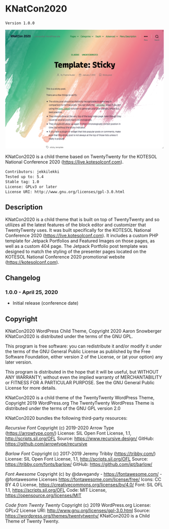 # KNatCon2020

`Version 1.0.0`

![screenshot](https://github.com/jekkilekki/theme-knatcon2020/blob/master/screenshot.png?raw=true)

KNatCon2020 is a child theme based on TwentyTwenty for the KOTESOL National Conference 2020 (https://live.kotesolconf.com).

```
Contributors: jekkilekki
Tested up to: 5.4
Stable tag: 1.0
License: GPLv3 or later
License URI: http://www.gnu.org/licenses/gpl-3.0.html
```

## Description

KNatCon2020 is a child theme that is built on top of TwentyTwenty and so 
utilizes all the latest features of the block editor and customizer that 
TwentyTwenty uses. It was built specifically for the KOTESOL National Conference 
2020 (https://live.kotesolconf.com). It includes a custom PHP template for 
Jetpack Portfolios and Featured Images on those pages, as well as a custom 404 
page. The Jetpack Portfolio post template was designed to match the styling of 
the presenter pages located on the KOTESOL National Conference 2020 promotional 
website (https://kotesolconf.com).

## Changelog

### 1.0.0 - April 25, 2020

* Initial release (conference date)

## Copyright

KNatCon2020 WordPress Child Theme, Copyright 2020 Aaron Snowberger
KNatCon2020 is distributed under the terms of the GNU GPL.

This program is free software: you can redistribute it and/or modify
it under the terms of the GNU General Public License as published by
the Free Software Foundation, either version 2 of the License, or
(at your option) any later version.

This program is distributed in the hope that it will be useful,
but WITHOUT ANY WARRANTY; without even the implied warranty of
MERCHANTABILITY or FITNESS FOR A PARTICULAR PURPOSE. See the
GNU General Public License for more details.

KNatCon2020 is a child theme of the TwentyTwenty WordPress Theme, Copyright 2019 WordPress.org
The TwentyTwenty WordPress Theme is distributed under the terms of the GNU GPL version 2.0

KNatCon2020 bundles the following third-party resources:

_Recursive Font_
Copyright (c) 2019-2020 Arrow Type (https://arrowtype.com/)
License: SIL Open Font License, 1.1, http://scripts.sil.org/OFL
Source: https://www.recursive.design/
GitHub: https://github.com/arrowtype/recursive

_Barlow Font_
Copyright (c) 2017-2019 Jeremy Tribby (https://tribby.com/)
License: SIL Open Font License, 1.1, http://scripts.sil.org/OFL
Source: https://tribby.com/fonts/barlow/
GitHub: https://github.com/jpt/barlow/

_Font Awesome_
Copyright (c) by @davegandy - https://fontawesome.com/ - @fontawesome
Licenses https://fontawesome.com/license/free/
Icons: CC BY 4.0 License, https://creativecommons.org/licenses/by/4.0/
Font: SIL OFL 1.1, https://scripts.sil.org/OFL
Code: MIT License, https://opensource.org/licenses/MIT

_Code from Twenty Twenty_
Copyright (c) 2019 WordPress.org
License: GPLv2
License URI: http://www.gnu.org/licenses/gpl-3.0.html
Source: https://wordpress.org/themes/twentytwenty/
KNatCon2020 is a Child Theme of Twenty Twenty.
